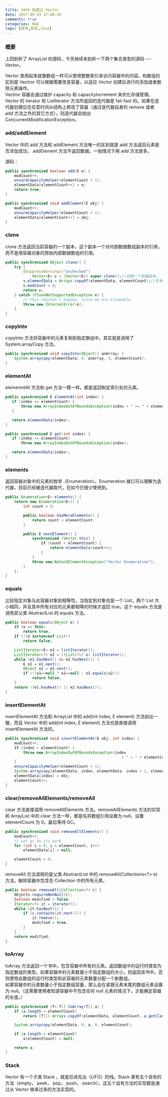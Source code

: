 ```yaml
---
title: JAVA 拾遗之 Vector
date: 2017-09-24 17:08:16
comments: true
categories: R&D
tags: [技术,研发,Java]
---
```


### 概要
上回剖析了 ArrayList 的源码，今天继续来剖析一下两个集合类型的源码 --- Vector。  

Vector 类用起来就像数组一样可以使用整数索引来访问容器中的内容。和数组的区别是 Vectror 可以根据需要改变容量，以适应 Vector 创建后进行的添加或者删除元素操作。  
Vectror 容器会通过维护 capacity 和 capacityIncrement 来优化存储管理。  
Vector 的 iterator 和 ListIterator 方法所返回的迭代器是 fail-fast 的。如果在迭代器创建后在任意时间从结构上修改了容器（通过迭代器自身的 remove 或者 add 方法之外的其它方式），则迭代器会抛出 ConcurrentModificationException。<!--more-->  

### add/addElement
Vector 中的 add 方法和 addElement 方法唯一的区别就是 add 方法返回元素是否添加成功， addElement 方法不返回数据。一般情况下用 add 方法居多。  

源码：
```java
public synchronized boolean add(E e) {
    modCount++;
    ensureCapacityHelper(elementCount + 1);
    elementData[elementCount++] = e;
    return true;
}

public synchronized void addElement(E obj) {
    modCount++;
    ensureCapacityHelper(elementCount + 1);
    elementData[elementCount++] = obj;
}
```

### clone
clone 方法返回当前容器的一个副本，这个副本一个对内部数据数组副本的引用，而不是用容器对象的原始内部数据数组的引用。  

```java
public synchronized Object clone() {
    try {
        @SuppressWarnings("unchecked")
            Vector<E> v = (Vector<E>) super.clone();//创建一个容器副本。
        v.elementData = Arrays.copyOf(elementData, elementCount);//复制原始数据数组，并将副本容器的 elementData 变量指向复制后的数组。
        v.modCount = 0;
        return v;
    } catch (CloneNotSupportedException e) {
        // this shouldn't happen, since we are Cloneable
        throw new InternalError(e);
    }
}
```

### copyInto
copyInto 方法将容器中的元素复制到指定数组中。其实就是调用了 System.arrayCopy 方法。  

```java
public synchronized void copyInto(Object[] anArray) {
    System.arraycopy(elementData, 0, anArray, 0, elementCount);
}
```  

### elementAt
 elemenmtAt 方法和 get 方法一模一样。都是返回制定索引处的元素。  

 ```java
public synchronized E elementAt(int index) {
    if (index >= elementCount) {
        throw new ArrayIndexOutOfBoundsException(index + " >= " + elementCount);
    }

    return elementData(index);
}

public synchronized E get(int index) {
    if (index >= elementCount)
        throw new ArrayIndexOutOfBoundsException(index);

    return elementData(index);
}
 ```

### elements
返回容器对象中的元素的枚举（Enumeration）。Enumeration 接口可以理解为迭代器，目前已经被迭代器取代，在如今已很少使用到。  

```java
public Enumeration<E> elements() {
    return new Enumeration<E>() {
        int count = 0;

        public boolean hasMoreElements() {
            return count < elementCount;
        }

        public E nextElement() {
            synchronized (Vector.this) {
                if (count < elementCount) {
                    return elementData(count++);
                }
            }
            throw new NoSuchElementException("Vector Enumeration");
        }
    };
}
```

### equals
比较指定对象与此容器对象到相等性。当指定到对象也是一个 List，两个 List 大小相同，并且其中所有对应的元素都相等的时候才返回 true。这个 equals 方法是调用其父类 AbstractList 的 equals 方法。  

```java
public boolean equals(Object o) {
    if (o == this)
        return true;
    if (!(o instanceof List))
        return false;

    ListIterator<E> e1 = listIterator();
    ListIterator<?> e2 = ((List<?>) o).listIterator();
    while (e1.hasNext() && e2.hasNext()) {
        E o1 = e1.next();
        Object o2 = e2.next();
        if (!(o1==null ? o2==null : o1.equals(o2)))
            return false;
    }
    return !(e1.hasNext() || e2.hasNext());
}
```

### insertElementAt
insertElementAt 方法和 ArrayList 中的 add(int index, E element) 方法如出一辙，而且 Vector 中的 add(int index, E element) 方法也是直接调用 insertElementAt 方法的。  
```java
public synchronized void insertElementAt(E obj, int index) {
    modCount++;
    if (index > elementCount) {
        throw new ArrayIndexOutOfBoundsException(index
                                                    + " > " + elementCount);
    }
    ensureCapacityHelper(elementCount + 1);
    System.arraycopy(elementData, index, elementData, index + 1, elementCount - index);
    elementData[index] = obj;
    elementCount++;
}
```

### clear/removeAllElements/removeAll
clear 方法直接调用 removeAllElements 方法。removeAllElements 方法的实现和 ArrayList 中的 clear 方法一样，都是先将数组引用设置为 null，设置 elementCount 为 0。最后等待 GC。  

```java
public synchronized void removeAllElements() {
    modCount++;
    // Let gc do its work
    for (int i = 0; i < elementCount; i++)
        elementData[i] = null;

    elementCount = 0;
}
```

removeAll 方法调用的是父类 AbstractList 中的 removeAll(Collections<?> e) 方法。删除容器中包含在 Collection 中的所有元素。  

```java
public boolean removeAll(Collection<?> c) {
    Objects.requireNonNull(c);
    boolean modified = false;
    Iterator<?> it = iterator();
    while (it.hasNext()) {
        if (c.contains(it.next())) {
            it.remove();
            modified = true;
        }
    }
    return modified;
}
```

### toArray
toArray 方法返回一个书中，包含容器中所有的元素。返回数组中的运行时类型为指定数组的类型。如果容器中的元素数量小于指定数组的大小，则返回该书中。否则使用此数组的运行时类型和此容器的元素数量分配一个新数组。  
如果容器中的元素数量小于指定数组容量，那么会在紧跟元素末尾的数组元素设置为 null。（这需要使用者知道容器中不包含任何 null 元素的情况下，才能确定容器的长度。）  
```java
public synchronized <T> T[] toArray(T[] a) {
    if (a.length < elementCount)
        return (T[]) Arrays.copyOf(elementData, elementCount, a.getClass());

    System.arraycopy(elementData, 0, a, 0, elementCount);

    if (a.length > elementCount)
        a[elementCount] = null;

    return a;
}
```

### Stack
Vector 有一个子类 Stack ，就是后进先出（LIFO）的栈。Stack 类有五个自有的方法（empty， peek， pop， push， search）。这五个自有方法的实现都是通过从 Vector 继承过来的方法实现的。  